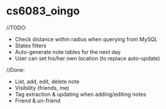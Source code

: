 # cs6083_oingo


//TODO:
* Check distance within radius when querying from MySQL
* States filters
* Auto-generate note tables for the next day
* User can set his/her own location (to replace auto-update)


//Done:
* List, add, edit, delete note
* Visibility (friends, me)
* Tag extraction & updating when adding/editing notes
* Friend & un-friend
